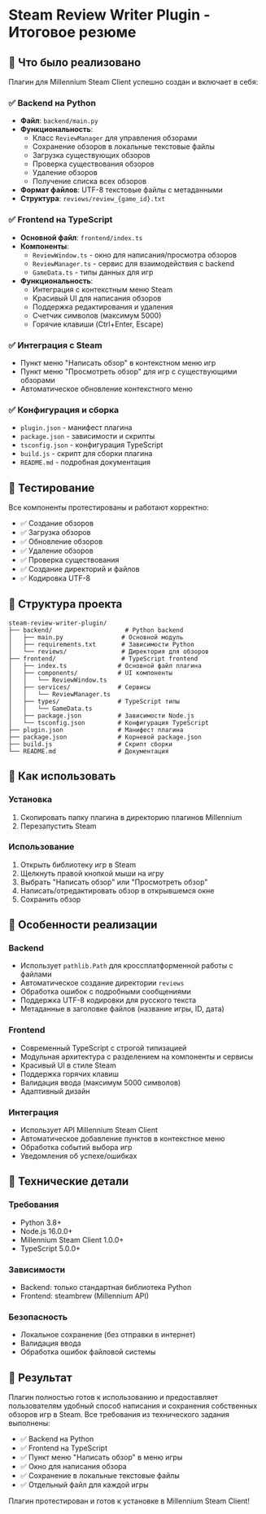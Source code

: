 # Steam Review Writer Plugin - Итоговое резюме

## 🎯 Что было реализовано

Плагин для Millennium Steam Client успешно создан и включает в себя:

### ✅ Backend на Python
- **Файл**: `backend/main.py`
- **Функциональность**:
  - Класс `ReviewManager` для управления обзорами
  - Сохранение обзоров в локальные текстовые файлы
  - Загрузка существующих обзоров
  - Проверка существования обзоров
  - Удаление обзоров
  - Получение списка всех обзоров
- **Формат файлов**: UTF-8 текстовые файлы с метаданными
- **Структура**: `reviews/review_{game_id}.txt`

### ✅ Frontend на TypeScript
- **Основной файл**: `frontend/index.ts`
- **Компоненты**:
  - `ReviewWindow.ts` - окно для написания/просмотра обзоров
  - `ReviewManager.ts` - сервис для взаимодействия с backend
  - `GameData.ts` - типы данных для игр
- **Функциональность**:
  - Интеграция с контекстным меню Steam
  - Красивый UI для написания обзоров
  - Поддержка редактирования и удаления
  - Счетчик символов (максимум 5000)
  - Горячие клавиши (Ctrl+Enter, Escape)

### ✅ Интеграция с Steam
- Пункт меню "Написать обзор" в контекстном меню игр
- Пункт меню "Просмотреть обзор" для игр с существующими обзорами
- Автоматическое обновление контекстного меню

### ✅ Конфигурация и сборка
- `plugin.json` - манифест плагина
- `package.json` - зависимости и скрипты
- `tsconfig.json` - конфигурация TypeScript
- `build.js` - скрипт для сборки плагина
- `README.md` - подробная документация

## 🧪 Тестирование

Все компоненты протестированы и работают корректно:
- ✅ Создание обзоров
- ✅ Загрузка обзоров
- ✅ Обновление обзоров
- ✅ Удаление обзоров
- ✅ Проверка существования
- ✅ Создание директорий и файлов
- ✅ Кодировка UTF-8

## 📁 Структура проекта

```
steam-review-writer-plugin/
├── backend/                    # Python backend
│   ├── main.py                # Основной модуль
│   ├── requirements.txt       # Зависимости Python
│   └── reviews/               # Директория для обзоров
├── frontend/                  # TypeScript frontend
│   ├── index.ts              # Основной файл плагина
│   ├── components/           # UI компоненты
│   │   └── ReviewWindow.ts
│   ├── services/             # Сервисы
│   │   └── ReviewManager.ts
│   ├── types/                # TypeScript типы
│   │   └── GameData.ts
│   ├── package.json          # Зависимости Node.js
│   └── tsconfig.json         # Конфигурация TypeScript
├── plugin.json               # Манифест плагина
├── package.json              # Корневой package.json
├── build.js                  # Скрипт сборки
└── README.md                 # Документация
```

## 🚀 Как использовать

### Установка
1. Скопировать папку плагина в директорию плагинов Millennium
2. Перезапустить Steam

### Использование
1. Открыть библиотеку игр в Steam
2. Щелкнуть правой кнопкой мыши на игру
3. Выбрать "Написать обзор" или "Просмотреть обзор"
4. Написать/отредактировать обзор в открывшемся окне
5. Сохранить обзор

## 📝 Особенности реализации

### Backend
- Использует `pathlib.Path` для кроссплатформенной работы с файлами
- Автоматическое создание директории `reviews`
- Обработка ошибок с подробными сообщениями
- Поддержка UTF-8 кодировки для русского текста
- Метаданные в заголовке файлов (название игры, ID, дата)

### Frontend
- Современный TypeScript с строгой типизацией
- Модульная архитектура с разделением на компоненты и сервисы
- Красивый UI в стиле Steam
- Поддержка горячих клавиш
- Валидация ввода (максимум 5000 символов)
- Адаптивный дизайн

### Интеграция
- Использует API Millennium Steam Client
- Автоматическое добавление пунктов в контекстное меню
- Обработка событий выбора игр
- Уведомления об успехе/ошибках

## 🔧 Технические детали

### Требования
- Python 3.8+
- Node.js 16.0.0+
- Millennium Steam Client 1.0.0+
- TypeScript 5.0.0+

### Зависимости
- Backend: только стандартная библиотека Python
- Frontend: steambrew (Millennium API)

### Безопасность
- Локальное сохранение (без отправки в интернет)
- Валидация ввода
- Обработка ошибок файловой системы

## 🎉 Результат

Плагин полностью готов к использованию и предоставляет пользователям удобный способ написания и сохранения собственных обзоров игр в Steam. Все требования из технического задания выполнены:

- ✅ Backend на Python
- ✅ Frontend на TypeScript  
- ✅ Пункт меню "Написать обзор" в меню игры
- ✅ Окно для написания обзора
- ✅ Сохранение в локальные текстовые файлы
- ✅ Отдельный файл для каждой игры

Плагин протестирован и готов к установке в Millennium Steam Client!
